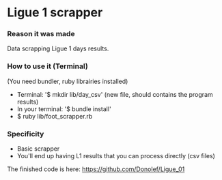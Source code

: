 # Ligue 1 scrapper

### Reason it was made

Data scrapping Ligue 1 days results.

### How to use it (Terminal)

(You need bundler, ruby librairies installed)
- Terminal: '$ mkdir lib/day_csv' (new file, should contains the program results)
- In your terminal: '$ bundle install'
- $ ruby lib/foot_scrapper.rb

### Specificity

- Basic scrapper
- You'll end up having L1 results that you can process directly (csv files) 

The finished code is here: https://github.com/Donolef/Ligue_01
